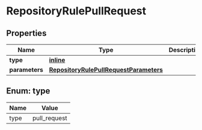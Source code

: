 
# RepositoryRulePullRequest

## Properties
Name | Type | Description | Notes
------------ | ------------- | ------------- | -------------
**type** | [**inline**](#Type) |  | 
**parameters** | [**RepositoryRulePullRequestParameters**](RepositoryRulePullRequestParameters.md) |  |  [optional]


<a id="Type"></a>
## Enum: type
Name | Value
---- | -----
type | pull_request



